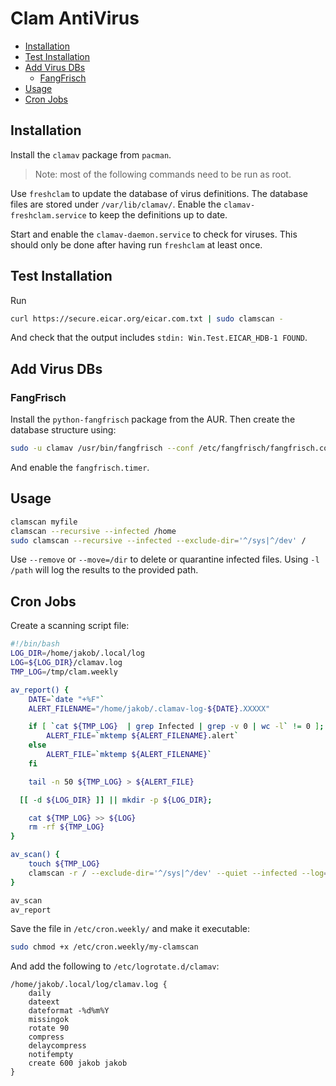 # Clam AntiVirus

* [Installation](#installation)
* [Test Installation](#test-installation)
* [Add Virus DBs](#add-virus-dbs)
  * [FangFrisch](#fangfrisch)
* [Usage](#usage)
* [Cron Jobs](#cron-jobs)

## Installation

Install the `clamav` package from `pacman`.

> Note: most of the following commands need to be run as root.

Use `freshclam` to update the database of virus definitions. The database files are stored under
`/var/lib/clamav/`. Enable the `clamav-freshclam.service` to keep the definitions up to date.

Start and enable the `clamav-daemon.service` to check for viruses. This should only be done after
having run `freshclam` at least once.

## Test Installation

Run

```sh
curl https://secure.eicar.org/eicar.com.txt | sudo clamscan -
```

And check that the output includes `stdin: Win.Test.EICAR_HDB-1 FOUND`.

## Add Virus DBs

### FangFrisch

Install the `python-fangfrisch` package from the AUR. Then create the database structure using:

```sh
sudo -u clamav /usr/bin/fangfrisch --conf /etc/fangfrisch/fangfrisch.conf initdb
```

And enable the `fangfrisch.timer`.

## Usage

```sh
clamscan myfile
clamscan --recursive --infected /home
sudo clamscan --recursive --infected --exclude-dir='^/sys|^/dev' /
```

Use `--remove` or `--move=/dir` to delete or quarantine infected files. Using `-l /path` will log
the results to the provided path.

## Cron Jobs

Create a scanning script file:

```bash
#!/bin/bash
LOG_DIR=/home/jakob/.local/log
LOG=${LOG_DIR}/clamav.log
TMP_LOG=/tmp/clam.weekly

av_report() {
	DATE=`date "+%F"`
	ALERT_FILENAME="/home/jakob/.clamav-log-${DATE}.XXXXX"

	if [ `cat ${TMP_LOG}  | grep Infected | grep -v 0 | wc -l` != 0 ]; then
		ALERT_FILE=`mktemp ${ALERT_FILENAME}.alert`
	else
		ALERT_FILE=`mktemp ${ALERT_FILENAME}`
	fi

	tail -n 50 ${TMP_LOG} > ${ALERT_FILE}

  [[ -d ${LOG_DIR} ]] || mkdir -p ${LOG_DIR};

	cat ${TMP_LOG} >> ${LOG}
	rm -rf ${TMP_LOG}
}

av_scan() {
	touch ${TMP_LOG}
	clamscan -r / --exclude-dir='^/sys|^/dev' --quiet --infected --log=${TMP_LOG}
}

av_scan
av_report
```

Save the file in `/etc/cron.weekly/` and make it executable:

```sh
sudo chmod +x /etc/cron.weekly/my-clamscan
```

And add the following to `/etc/logrotate.d/clamav`:

```
/home/jakob/.local/log/clamav.log {
    daily
    dateext
    dateformat -%d%m%Y
    missingok
    rotate 90
    compress
    delaycompress
    notifempty
    create 600 jakob jakob
}
```
